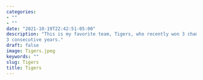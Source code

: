 ```yaml
---
categories:
- ""
- ""
date: "2021-10-19T22:42:51-05:00"
description: "This is my favorite team, Tigers, who recently won 3 championships in 
3 consecutive years."
draft: false
image: Tigers.jpeg
keywords: ""
slug: Tigers
title: Tigers
---
```


